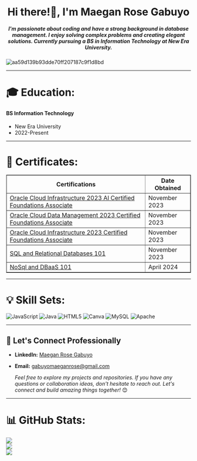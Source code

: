 <h1 align="center">Hi there!👋, I'm Maegan Rose Gabuyo</h1>
<h5 align="center" font-weight="5">I'm passionate about coding and have a strong background in database management. I enjoy solving complex problems and creating elegant solutions. Currently pursuing a BS in Information Technology at New Era University.</h5>

![aa59d139b93dde70ff207187c9f1d8bd](https://github.com/MaeganRoseGabuyo/MaeganRoseGabuyo/assets/153274593/2287d865-557e-4fa8-a394-0a7dd64077a0)

---


<!-- Proudly created with GPRM ( https://gprm.itsvg.in ) -->


 <h1 align="left">🎓 Education:</h1>
<h4>BS Information Technology</h4>
<ul>
  <li>New Era University</li>
  <li>2022-Present</li>
</ul>


 <hr/>

 
<h1 align="left"> 🏅 Certificates: </h1>

<table border="1">
        <tr>
            <th>Certifications</th>
            <th>Date Obtained</th>
        </tr>

  <tr>
<td><a href="https://catalog-education.oracle.com/pls/certview/sharebadge?id=68821CE0454DA8AB45288B08B4A66AEE2CD03F1044D1279DB557B7FF652380C8&fbclid=IwAR36aXyspwVgG7TE2XgAsJElAJBJMPZVvB6XtF_YbwwTDwQCOZNlEhz8SvA)">Oracle Cloud Infrastructure 2023 AI Certified Foundations Associate</a></td>
<td>November 2023</td>
</tr>

<tr>
<td><a href="https://catalog-education.oracle.com/pls/certview/sharebadge?id=DA69072DA438B522996776BFD2A3FECCE86E3DC62DA463542B4D3B5FEFA804D2">Oracle Cloud Data Management 2023 Certified Foundations Associate</a></td>
<td>November 2023</td>
</tr>

<tr>
<td><a href="https://catalog-education.oracle.com/pls/certview/sharebadge?id=11C7190D8985363D055DB03FA46B63185E348666C8112C7FC710B0C7F1A9C6B1">Oracle Cloud Infrastructure 2023 Certified Foundations Associate
</a></td>
<td>November 2023</td>
</tr>
        
<tr>
<td><a href="https://courses.cognitiveclass.ai/certificates/ea7c3de68f7a46a68bc642e2ea3d2fb4">SQL and Relational Databases 101</a></td>
<td>November 2023</td>
</tr>

<tr>
<td><a href="https://courses.cognitiveclass.ai/certificates/5e4c775f89f3429c97319b7780458976?fbclid=IwAR0vJobagkCDYPsQLkUXqRIbVnAC1jASOiqnk5MM9qcaYoMSTmCB33GKSe0">NoSql and DBaaS 101</a></td>
<td>April 2024</td>
</tr>
       </table>

<hr>


# 💡 Skill Sets:
![JavaScript](https://img.shields.io/badge/javascript-%23323330.svg?style=for-the-badge&logo=javascript&logoColor=%23F7DF1E) ![Java](https://img.shields.io/badge/java-%23ED8B00.svg?style=for-the-badge&logo=openjdk&logoColor=white) ![HTML5](https://img.shields.io/badge/html5-%23E34F26.svg?style=for-the-badge&logo=html5&logoColor=white) ![Canva](https://img.shields.io/badge/Canva-%2300C4CC.svg?style=for-the-badge&logo=Canva&logoColor=white) ![MySQL](https://img.shields.io/badge/mysql-%2300000f.svg?style=for-the-badge&logo=mysql&logoColor=white) ![Apache](https://img.shields.io/badge/apache-%23D42029.svg?style=for-the-badge&logo=apache&logoColor=white)


<hr>

## 📨 Let's Connect Professionally
-  **LinkedIn:** [Maegan Rose Gabuyo](https://www.linkedin.com/in/maegan-rose-gabuyo-862bb3278/)
- **Email:** gabuyomaeganrose@gmail.com

   <i>Feel free to explore my projects and repositories. If you have any questions or collaboration ideas, don't hesitate to reach out. Let's connect and build amazing things together! </i>😊

<hr>
  
# 📊 GitHub Stats:
![](https://github-readme-stats.vercel.app/api?username=MaeganRoseGabuyo&theme=dark&hide_border=false&include_all_commits=false&count_private=false)<br/>
![](https://github-readme-streak-stats.herokuapp.com/?user=MaeganRoseGabuyo&theme=dark&hide_border=false)<br/>
![](https://github-readme-stats.vercel.app/api/top-langs/?username=MaeganRoseGabuyo&theme=dark&hide_border=false&include_all_commits=false&count_private=false&layout=compact)





